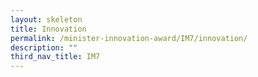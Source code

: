 ```yaml
---
layout: skeleton
title: Innovation
permalink: /minister-innovation-award/IM7/innovation/
description: ""
third_nav_title: IM7
---
```

